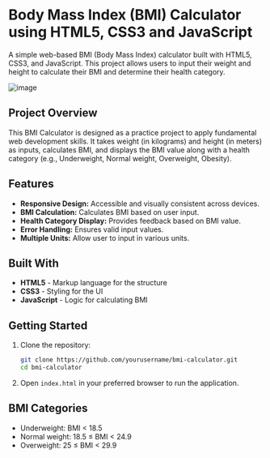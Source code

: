 # Body Mass Index (BMI) Calculator using HTML5, CSS3 and JavaScript

A simple web-based BMI (Body Mass Index) calculator built with HTML5, CSS3, and JavaScript. This project allows users to input their weight and height to calculate their BMI and determine their health category.

![image](https://github.com/user-attachments/assets/ff1908e1-870a-473c-b934-3ea51b879893)

## Project Overview

This BMI Calculator is designed as a practice project to apply fundamental web development skills. It takes weight (in kilograms) and height (in meters) as inputs, calculates BMI, and displays the BMI value along with a health category (e.g., Underweight, Normal weight, Overweight, Obesity).

## Features

- **Responsive Design:** Accessible and visually consistent across devices.
- **BMI Calculation:** Calculates BMI based on user input.
- **Health Category Display:** Provides feedback based on BMI value.
- **Error Handling:** Ensures valid input values.
- **Multiple Units:** Allow user to input in various units.

## Built With

- **HTML5** - Markup language for the structure
- **CSS3** - Styling for the UI
- **JavaScript** - Logic for calculating BMI

## Getting Started

1. Clone the repository:
   ```bash
   git clone https://github.com/yourusername/bmi-calculator.git
   cd bmi-calculator
2. Open `index.html` in your preferred browser to run the application.

## BMI Categories

- Underweight: BMI < 18.5
- Normal weight: 18.5 ≤ BMI < 24.9
- Overweight: 25 ≤ BMI < 29.9

